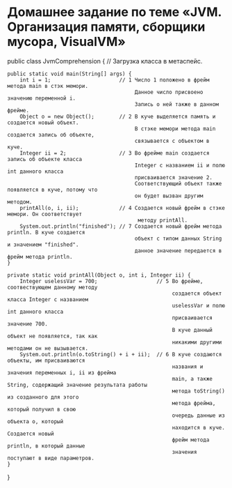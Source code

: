 # Домашнее задание по теме «JVM. Организация памяти, сборщики мусора, VisualVM»

public class JvmComprehension {  // Загрузка класса в метаспейс.

    public static void main(String[] args) { 
        int i = 1;                      // 1 Число 1 положено в фрейм метода main в стэк мемори.
                                     		 Данное число присвоено значению переменной i.
											 Запись о ней также в данном фрейме.
        Object o = new Object();        // 2 В куче выделяется память и создается новый объект.
                                      		 В стэке мемори метода main создается запись об объекте, 
											 связывается с объектом в куче.
        Integer ii = 2;                 // 3 Во фрейме main создается запись об объекте класса 
		                                     Integer с названием ii и полю int данного класса 
											 присваивается значение 2. 
		                                     Соответствующий объект также появляется в куче, потому что
											 он будет вызван другим методом.
        printAll(o, i, ii);             // 4 Создается новый фрейм в стэке мемори. Он соответствует 
		                                      методу printAll.
        System.out.println("finished"); // 7 Создается новый фрейм метода println. В куче создается 
		                                     объект с типом данных String и значением "finished". 
											 данное значение передается в фрейм метода println.
    }

    private static void printAll(Object o, int i, Integer ii) {
        Integer uselessVar = 700;                   // 5 Во фрейме, соотвествующем данному методу 
		                                                 создается объект класса Integer с названием 
														 uselessVar и полю int данного класса 
														 присваивается значение 700. 
		                                                 В куче данный объект не появляется, так как 
														 никакими другими методами он не вызывается.
        System.out.println(o.toString() + i + ii);  // 6 В куче создаются объекты, им присваиваются 
		                                                 названия и значения переменных i, ii из фрейма 
														 main, а также String, содержащий значение результата работы 
		                                                 метода toString() из созданного для этого 
														 метода фрейма, который получил в свою 
														 очередь данные из объекта о, который 
														 находится в куче. Создается новый 
														 фрейм метода println, в который данные 
														 значения поступают в виде параметров.  
    }
}








